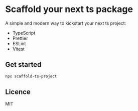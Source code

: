 # Scaffold your next ts package

A simple and modern way to kickstart your next ts project:

- TypeScript
- Prettier
- ESLint
- Vitest

## Get started

```sh
npx scaffold-ts-project
```

## Licence

MIT